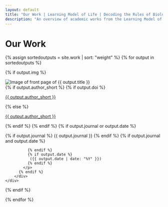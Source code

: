 ```yaml
---
layout: default
title: "Our Work | Learning Model of Life | Decoding the Rules of Biology"
description: "An overview of academic works from the Learning Model of Life scientists"
---
```


<div class="work-content">
    <h1 class="work-title">Our Work</h1>
    <div class="article-grid">

{% assign sortedoutputs = site.work | sort: "weight" %}
{% for output in sortedoutputs %}

  {% if output.img %} <!-- IF NO IMAGE, NOTHING APPEARS -->
    <div class="article-item">
        <img src="{{ output.img }}" alt="Image of front page of {{ output.title }}" class="article-image lazy" data-src="{{ output.img_small }}">
        <div class="article-info">
          {% if output.author_short %}
            {% if output.doi %}
              <a href="https://doi.org/{{output.doi}}" target="_blank" rel="noopener noreferrer" class="article-link">
                <p class="article-author">{{ output.author_short }}</p>
              </a>
            {% else %}
              <a href="https://baillielab.net" target="_blank" rel="noopener noreferrer" class="article-link">
                <p class="article-author">{{ output.author_short }}</p>
              </a>
            {% endif %}
          {% endif %}
          {% if output.journal or output.date %}
            <p class="article-journal-date">
              {% if output.journal %}
                {{ output.journal }}
              {% endif %}
              {% if output.journal and output.date %}

              {% endif %}
              {% if output.date %}
               ({{ output.date | date: "%Y" }})
              {% endif %}
            </p>
          {% endif %}
        </div>
    </div>
  {% endif %} 

{% endfor %}
    </div>
</div>













  